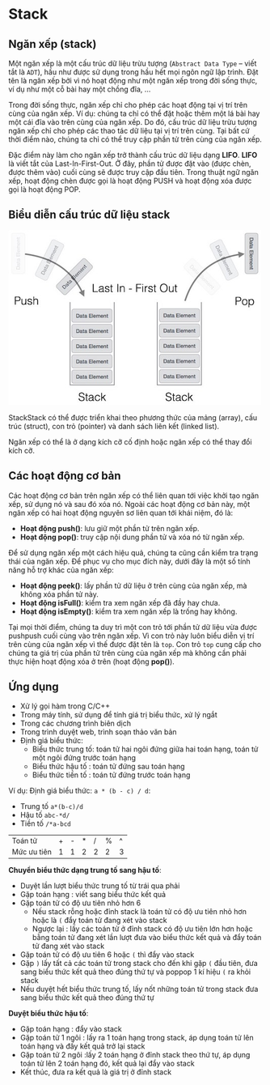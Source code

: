 # Stack

## Ngăn xếp (stack)

Một ngăn xếp là một cấu trúc dữ liệu trừu tượng (`Abstract Data Type` – viết tắt là `ADT`), hầu như được sử dụng trong hầu hết mọi ngôn ngữ lập trình. Đặt tên là ngăn xếp bởi vì nó hoạt động như một ngăn xếp trong đời sống thực, ví dụ như một cỗ bài hay một chồng đĩa, …

Trong đời sống thực, ngăn xếp chỉ cho phép các hoạt động tại vị trí trên cùng của ngăn xếp. Ví dụ: chúng ta chỉ có thể đặt hoặc thêm một lá bài hay một cái đĩa vào trên cùng của ngăn xếp. Do đó, cấu trúc dữ liệu trừu tượng ngăn xếp chỉ cho phép các thao tác dữ liệu tại vị trí trên cùng. Tại bất cứ thời điểm nào, chúng ta chỉ có thể truy cập phần tử trên cùng của ngăn xếp.

Đặc điểm này làm cho ngăn xếp trở thành cấu trúc dữ liệu dạng **LIFO**. **LIFO** là viết tắt của Last-In-First-Out. Ở đây, phần tử được đặt vào (được chèn, được thêm vào) cuối cùng sẽ được truy cập đầu tiên. Trong thuật ngữ ngăn xếp, hoạt động chèn được gọi là hoạt động PUSH và hoạt động xóa được gọi là hoạt động POP.

## Biểu diễn cấu trúc dữ liệu stack

![Stack](img/stack1.jpg)

StackStack có thể được triển khai theo phương thức của mảng (array), cấu trúc (struct), con trỏ (pointer) và danh sách liên kết (linked list).

Ngăn xếp có thể là ở dạng kích cỡ cố định hoặc ngăn xếp có thể thay đổi kích cỡ.

## Các hoạt động cơ bản

Các hoạt động cơ bản trên ngăn xếp có thể liên quan tới việc khởi tạo ngăn xếp, sử dụng nó và sau đó xóa nó. Ngoài các hoạt động cơ bản này, một ngăn xếp có hai hoạt động nguyên sơ liên quan tới khái niệm, đó là:

* **Hoạt động push()**: lưu giữ một phần tử trên ngăn xếp.
* **Hoạt động pop()**: truy cập nội dung phần tử và xóa nó từ ngăn xếp.

Để sử dụng ngăn xếp một cách hiệu quả, chúng ta cũng cần kiểm tra trạng thái của ngăn xếp. Để phục vụ cho mục đích này, dưới đây là một số tính năng hỗ trợ khác của ngăn xếp:

* **Hoạt động peek()**: lấy phần tử dữ liệu ở trên cùng của ngăn xếp, mà không xóa phần tử này.
* **Hoạt động isFull()**: kiểm tra xem ngăn xếp đã đầy hay chưa.
* **Hoạt động isEmpty()**: kiểm tra xem ngăn xếp là trống hay không.

Tại mọi thời điểm, chúng ta duy trì một con trỏ tới phần tử dữ liệu vừa được pushpush cuối cùng vào trên ngăn xếp. Vì con trỏ này luôn biểu diễn vị trí trên cùng của ngăn xếp vì thế được đặt tên là `top`. Con trỏ `top` cung cấp cho chúng ta giá trị của phần tử trên cùng của ngăn xếp mà không cần phải thực hiện hoạt động xóa ở trên (hoạt động **pop()**).

## Ứng dụng

* Xử lý gọi hàm trong C/C++
* Trong máy tính, sử dụng để tính giá trị biểu thức, xử lý ngắt
* Trong các chương trình biên dịch
* Trong trình duyệt web, trình soạn thảo văn bản
* Định giá biểu thức:
  * Biểu thức trung tố: toán tử hai ngôi đứng giữa hai toán hạng, toán tử một ngôi đứng trước toán hạng
  * Biểu thức hậu tố : toán tử đứng sau toán hạng
  * Biểu thức tiền tố : toán tử đứng trước toán hạng

Ví dụ: Định giá biểu thức: `a * (b - c) / d`:

* Trung tố `a*(b-c)/d`
* Hậu tố `abc-*d/`
* Tiền tố `/*a-bcd`

| | | | | | | |
|-|-|-|-|-|-|-|
|Toán tử| +|-|*|/|%|^|
|Mức ưu tiên| 1| 1| 2| 2| 2| 3|

**Chuyển biểu thức dạng trung tố sang hậu tố**:

* Duyệt lần lượt biểu thức trung tố từ trái qua phải
* Gặp toán hạng : viết sang biểu thức kết quả
* Gặp toán tử có độ ưu tiên nhỏ hơn 6
  * Nếu stack rỗng hoặc đỉnh stack là toán tử có độ ưu tiên nhỏ hơn hoặc là `(` đẩy toán tử đang xét vào stack
  * Ngược lại : lấy các toán tử ở đỉnh stack có độ ưu tiên lớn hơn hoặc bằng toán tử đang xét lần lượt đưa vào biểu thức kết quả và đẩy toán tử đang xét vào stack
* Gặp toán tử có độ ưu tiên 6 hoặc `(` thì đẩy vào stack
* Gặp `)` lấy tất cả các toán tử trong stack cho đến khi gặp `(` đầu tiên, đưa sang biểu thức kết quả theo đúng thứ tự và poppop 1 kí hiệu `(` ra khỏi stack
* Nếu duyệt hết biểu thức trung tố, lấy nốt những toán tử trong stack đưa sang biểu thức kết quả theo đúng thứ tự

**Duyệt biểu thức hậu tố**:

* Gặp toán hạng : đẩy vào stack
* Gặp toán tử 1 ngôi : lấy ra 1 toán hạng trong stack, áp dụng toán tử lên toán hạng và đấy kết quả trở lại stack
* Gặp toán tử 2 ngôi :lấy 2 toán hạng ở đỉnh stack theo thứ tự, áp dụng toán tử lên 2 toán hạng đó, kết quả lại đẩy vào stack
* Kết thúc, đưa ra kết quả là giá trị ở đỉnh stack
